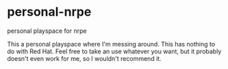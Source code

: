 # personal-nrpe
personal playspace for nrpe

This a personal playspace where I'm messing around.  This has nothing to do with Red Hat.  Feel free to take an use whatever you want, but it probably doesn't even work for me, so I wouldn't recommend it.
